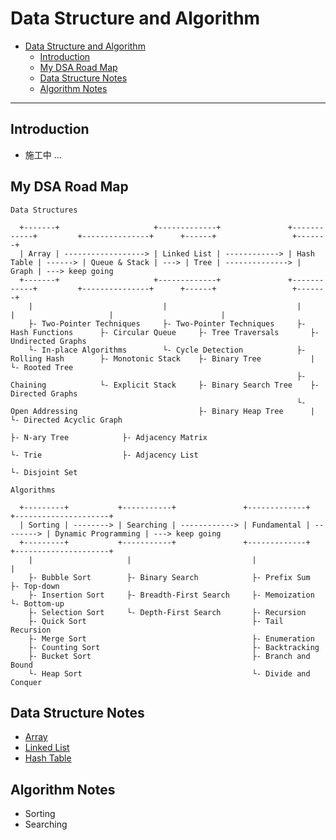 # Data Structure and Algorithm

- [Data Structure and Algorithm](#data-structure-and-algorithm)
  - [Introduction](#introduction)
  - [My DSA Road Map](#my-dsa-road-map)
  - [Data Structure Notes](#data-structure-notes)
  - [Algorithm Notes](#algorithm-notes)

---
## Introduction

- 施工中 ...

## My DSA Road Map

```
Data Structures

  +-------+                     +-------------+               +------------+         +---------------+      +------+                 +-------+
  | Array | ------------------> | Linked List | ------------> | Hash Table | ------> | Queue & Stack | ---> | Tree | --------------> | Graph | ---> keep going
  +-------+                     +-------------+               +------------+         +---------------+      +------+                 +-------+
    |                             |                             |                      |                     |                        |
    ├- Two-Pointer Techniques     ├- Two-Pointer Techniques     ├- Hash Functions      ├- Circular Queue     ├- Tree Traversals       ├- Undirected Graphs
    └- In-place Algorithms        └- Cycle Detection            ├- Rolling Hash        ├- Monotonic Stack    ├- Binary Tree           |   └- Rooted Tree
                                                                ├- Chaining            └- Explicit Stack     ├- Binary Search Tree    ├- Directed Graphs
                                                                └- Open Addressing                           ├- Binary Heap Tree      |   └- Directed Acyclic Graph
                                                                                                             ├- N-ary Tree            ├- Adjacency Matrix
                                                                                                             └- Trie                  ├- Adjacency List
                                                                                                                                      └- Disjoint Set

Algorithms

  +---------+           +-----------+               +-------------+           +---------------------+
  | Sorting | --------> | Searching | ------------> | Fundamental | --------> | Dynamic Programming | ---> keep going
  +---------+           +-----------+               +-------------+           +---------------------+
    |                     |                           |                         |
    ├- Bubble Sort        ├- Binary Search            ├- Prefix Sum             ├- Top-down
    ├- Insertion Sort     ├- Breadth-First Search     ├- Memoization            └- Bottom-up
    ├- Selection Sort     └- Depth-First Search       ├- Recursion         
    ├- Quick Sort                                     ├- Tail Recursion    
    ├- Merge Sort                                     ├- Enumeration       
    ├- Counting Sort                                  ├- Backtracking      
    ├- Bucket Sort                                    ├- Branch and Bound  
    └- Heap Sort                                      └- Divide and Conquer
```

## Data Structure Notes

- [Array](./notes/array.md)
- [Linked List](./notes/linked-list.md)
- [Hash Table](./notes/hash-table.md)

## Algorithm Notes

- Sorting
- Searching